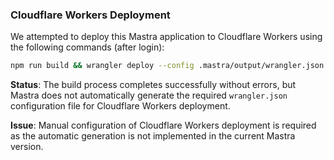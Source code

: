 ### Cloudflare Workers Deployment

We attempted to deploy this Mastra application to Cloudflare Workers using the following commands (after login):

```bash
npm run build && wrangler deploy --config .mastra/output/wrangler.json
```

**Status**: The build process completes successfully without errors, but Mastra does not automatically generate the required `wrangler.json` configuration file for Cloudflare Workers deployment.

**Issue**: Manual configuration of Cloudflare Workers deployment is required as the automatic generation is not implemented in the current Mastra version.


